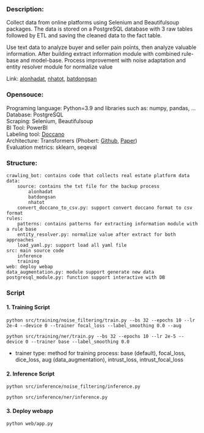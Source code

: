 ### Description: 
Collect data from online platforms using Selenium and Beautifulsoup packages. The data is stored on a PostgreSQL database with 3 raw tables followed by ETL and saving the cleaned data to the fact table.

Use text data to analyze buyer and seller pain points, then analyze valuable information. After building extract information module with combined rule-base and model-base. Process improvement with noise adaptation and entity resolver module for normalize value

Link: [alonhadat](https://alonhadat.com.vn/?ads=1&gad_source=1&gclid=Cj0KCQjwpNuyBhCuARIsANJqL9Mwgez9UZefZKjoQZBiHdT85P7P09sAiWDaihkqA8dQcUbgXs6UHGsaAiM2EALw_wcB), [nhatot](https://www.nhatot.com/), [batdongsan](https://batdongsan.com.vn/)

### Opensouce: 
Programing language: Python=3.9 and libraries such as: numpy, pandas, ...\
Database: PostgreSQL \
Scraping: Selenium, Beautifulsoup \
BI Tool: PowerBI \
Labeling tool: [Doccano](https://github.com/doccano/doccano)\
Architecture: Transformers (Phobert: [Github](https://github.com/VinAIResearch/PhoBERT), [Paper](https://aclanthology.org/2020.findings-emnlp.92/)) \
Evaluation metrics: sklearn, seqeval

### Structure: 
```
crawling_bot: contains code that collects real estate platform data
data:
    source: contains the txt file for the backup process
        alonhadat
        batdongsan
        nhatot
    convert_doccano_to_csv.py: support convert doccano format to csv format
rules:
    patterns: contains patterns for extracting information module with a rule base
    entity_resolver.py: normalize value after extract for both approaches
    load_yaml.py: support load all yaml file 
src: main source code 
    inference
    training
web: deploy webap
data_augmentation.py: module support generate new data
postgresql_module.py: function support interactive with DB
```
### Script

#### 1. Training Script
```
python src/training/noise_filtering/train.py --bs 32 --epochs 10 --lr 2e-4 --device 0 --trainer focal_loss --label_smoothing 0.0 --aug
```

```
python src/training/ner/train.py --bs 32 --epochs 10 --lr 2e-5 --device 0 --trainer base --label_smoothing 0.0
```

* trainer type: method for training process: base (default), focal_loss, dice_loss, aug (data_augmentation), intrust_loss, intrust_focal_loss

#### 2. Inference Script
```
python src/inference/noise_filtering/inference.py
```
```
python src/inference/ner/inference.py
```

#### 3. Deploy webapp
```
python web/app.py
```